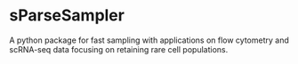 # sParseSampler
A python package for fast sampling with applications on flow cytometry and scRNA-seq data focusing on retaining rare cell populations.
